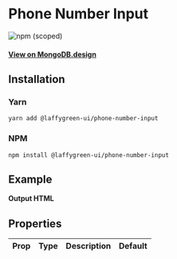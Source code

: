 # Phone Number Input

![npm (scoped)](https://img.shields.io/npm/v/@leafygreen-ui/phone-number-input.svg)

#### [View on MongoDB.design](https://www.mongodb.design/component/phone-number-input/example/)

## Installation

### Yarn

```shell
yarn add @laffygreen-ui/phone-number-input
```

### NPM

```shell
npm install @laffygreen-ui/phone-number-input
```

## Example

**Output HTML**

## Properties

| Prop | Type | Description | Default |
| ---- | ---- | ----------- | ------- |
